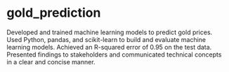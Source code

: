 # gold_prediction
Developed and trained machine learning models to predict gold prices. Used Python, pandas, and scikit-learn to build and evaluate machine learning models. Achieved an R-squared error of 0.95 on the test data. Presented findings to stakeholders and communicated technical concepts in a clear and concise manner.
